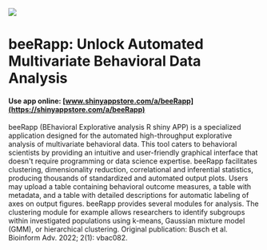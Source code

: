 ![](https://shiny-app-store3.s3.amazonaws.com/approvedapp/s175_F1X7wiYCF0QkOh9gJqamLKmxOxpuzyGN9Tei6vgI_logo_456.jpg)



# beeRapp: Unlock Automated Multivariate Behavioral Data Analysis

#### Use app online: __[www.shinyappstore.com/a/beeRapp](https://shinyappstore.com/a/beeRapp)__

beeRapp (BEhavioral Explorative analysis R shiny APP) is a specialized application designed for the automated high-throughput explorative analysis of multivariate behavioral data. This tool caters to behavioral scientists by providing an intuitive and user-friendly graphical interface that doesn't require programming or data science expertise. beeRapp facilitates clustering, dimensionality reduction, correlational and inferential statistics, producing thousands of standardized and automated output plots. Users may upload a table containing behavioral outcome measures, a table with metadata, and a table with detailed descriptions for automatic labeling of axes on output figures. beeRapp provides several modules for analysis. The clustering module for example allows researchers to identify subgroups within investigated populations using k-means, Gaussian mixture model (GMM), or hierarchical clustering. Original publication: Busch et al. Bioinform Adv. 2022; 2(1): vbac082.
